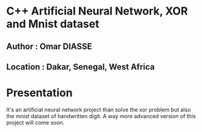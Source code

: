 # C++ Artificial Neural Network, XOR and Mnist dataset
## Author : Omar DIASSE
## Location : Dakar, Senegal, West Africa

# Presentation
It's an artificial neural network project than solve the xor problem but also the mnist dataset of handwritten digit.
A way more advanced version of this project will come soon.
